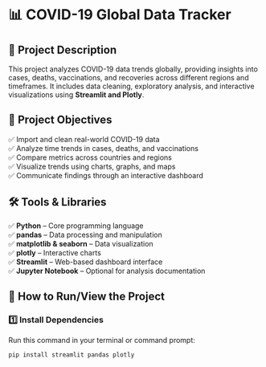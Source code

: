 # 📊 COVID-19 Global Data Tracker

## 📝 Project Description
This project analyzes COVID-19 data trends globally, providing insights into cases, deaths, vaccinations, and recoveries across different regions and timeframes. It includes data cleaning, exploratory analysis, and interactive visualizations using **Streamlit and Plotly**.

## 🚩 Project Objectives
✅ Import and clean real-world COVID-19 data  
✅ Analyze time trends in cases, deaths, and vaccinations  
✅ Compare metrics across countries and regions  
✅ Visualize trends using charts, graphs, and maps  
✅ Communicate findings through an interactive dashboard  

## 🛠️ Tools & Libraries
✅ **Python** – Core programming language  
✅ **pandas** – Data processing and manipulation  
✅ **matplotlib & seaborn** – Data visualization  
✅ **plotly** – Interactive charts  
✅ **Streamlit** – Web-based dashboard interface  
✅ **Jupyter Notebook** – Optional for analysis documentation  

## 🚀 How to Run/View the Project
### **1️⃣ Install Dependencies**
Run this command in your terminal or command prompt:
```bash
pip install streamlit pandas plotly
